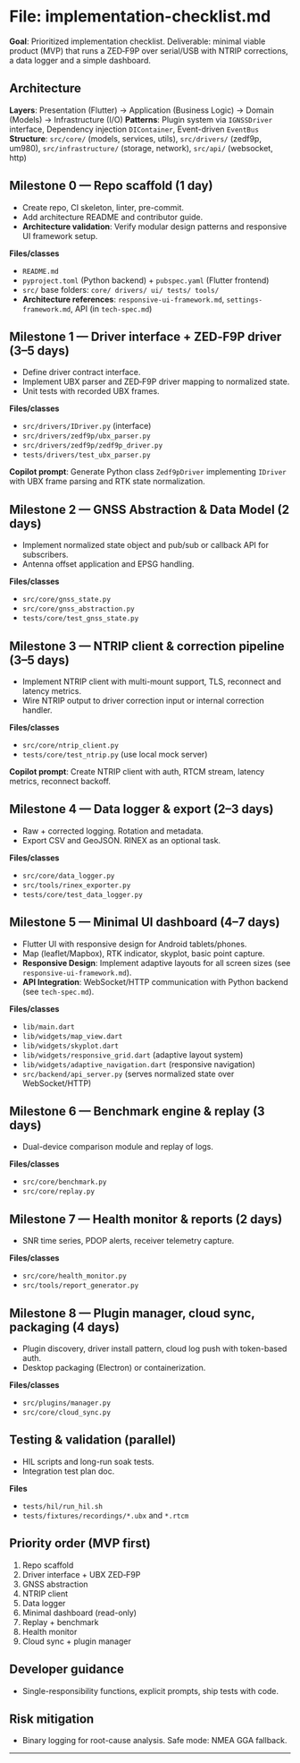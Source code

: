 # File: implementation-checklist.md

**Goal**: Prioritized implementation checklist. Deliverable: minimal viable product (MVP) that runs a ZED‑F9P over serial/USB with NTRIP corrections, a data logger and a simple dashboard.

## Architecture
**Layers**: Presentation (Flutter) → Application (Business Logic) → Domain (Models) → Infrastructure (I/O)
**Patterns**: Plugin system via `IGNSSDriver` interface, Dependency injection `DIContainer`, Event-driven `EventBus`
**Structure**: `src/core/` (models, services, utils), `src/drivers/` (zedf9p, um980), `src/infrastructure/` (storage, network), `src/api/` (websocket, http)

## Milestone 0 — Repo scaffold (1 day)
- Create repo, CI skeleton, linter, pre-commit.
- Add architecture README and contributor guide.
- **Architecture validation**: Verify modular design patterns and responsive UI framework setup.

**Files/classes**
- `README.md`
- `pyproject.toml` (Python backend) + `pubspec.yaml` (Flutter frontend)
- `src/` base folders: `core/ drivers/ ui/ tests/ tools/`
- **Architecture references**: `responsive-ui-framework.md`, `settings-framework.md`, API (in `tech-spec.md`)


## Milestone 1 — Driver interface + ZED‑F9P driver (3–5 days)
- Define driver contract interface.
- Implement UBX parser and ZED‑F9P driver mapping to normalized state.
- Unit tests with recorded UBX frames.

**Files/classes**
- `src/drivers/IDriver.py` (interface)
- `src/drivers/zedf9p/ubx_parser.py`
- `src/drivers/zedf9p/zedf9p_driver.py`
- `tests/drivers/test_ubx_parser.py`

**Copilot prompt**: Generate Python class `Zedf9pDriver` implementing `IDriver` with UBX frame parsing and RTK state normalization.


## Milestone 2 — GNSS Abstraction & Data Model (2 days)
- Implement normalized state object and pub/sub or callback API for subscribers.
- Antenna offset application and EPSG handling.

**Files/classes**
- `src/core/gnss_state.py`
- `src/core/gnss_abstraction.py`
- `tests/core/test_gnss_state.py`


## Milestone 3 — NTRIP client & correction pipeline (3–5 days)
- Implement NTRIP client with multi-mount support, TLS, reconnect and latency metrics.
- Wire NTRIP output to driver correction input or internal correction handler.

**Files/classes**
- `src/core/ntrip_client.py`
- `tests/core/test_ntrip.py` (use local mock server)

**Copilot prompt**: Create NTRIP client with auth, RTCM stream, latency metrics, reconnect backoff.


## Milestone 4 — Data logger & export (2–3 days)
- Raw + corrected logging. Rotation and metadata.
- Export CSV and GeoJSON. RINEX as an optional task.

**Files/classes**
- `src/core/data_logger.py`
- `src/tools/rinex_exporter.py`
- `tests/core/test_data_logger.py`


## Milestone 5 — Minimal UI dashboard (4–7 days)
- Flutter UI with responsive design for Android tablets/phones.
- Map (leaflet/Mapbox), RTK indicator, skyplot, basic point capture.
- **Responsive Design**: Implement adaptive layouts for all screen sizes (see `responsive-ui-framework.md`).
- **API Integration**: WebSocket/HTTP communication with Python backend (see `tech-spec.md`).

**Files/classes**
- `lib/main.dart`
- `lib/widgets/map_view.dart`
- `lib/widgets/skyplot.dart`
- `lib/widgets/responsive_grid.dart` (adaptive layout system)
- `lib/widgets/adaptive_navigation.dart` (responsive navigation)
- `src/backend/api_server.py` (serves normalized state over WebSocket/HTTP)


## Milestone 6 — Benchmark engine & replay (3 days)
- Dual-device comparison module and replay of logs.

**Files/classes**
- `src/core/benchmark.py`
- `src/core/replay.py`


## Milestone 7 — Health monitor & reports (2 days)
- SNR time series, PDOP alerts, receiver telemetry capture.

**Files/classes**
- `src/core/health_monitor.py`
- `src/tools/report_generator.py`


## Milestone 8 — Plugin manager, cloud sync, packaging (4 days)
- Plugin discovery, driver install pattern, cloud log push with token-based auth.
- Desktop packaging (Electron) or containerization.

**Files/classes**
- `src/plugins/manager.py`
- `src/core/cloud_sync.py`


## Testing & validation (parallel)
- HIL scripts and long-run soak tests.
- Integration test plan doc.

**Files**
- `tests/hil/run_hil.sh`
- `tests/fixtures/recordings/*.ubx` and `*.rtcm`


## Priority order (MVP first)
1. Repo scaffold
2. Driver interface + UBX ZED‑F9P
3. GNSS abstraction
4. NTRIP client
5. Data logger
6. Minimal dashboard (read-only)
7. Replay + benchmark
8. Health monitor
9. Cloud sync + plugin manager


## Developer guidance
- Single-responsibility functions, explicit prompts, ship tests with code.

## Risk mitigation  
- Binary logging for root-cause analysis. Safe mode: NMEA GGA fallback.

---